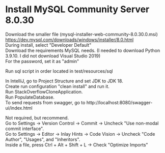 # Install MySQL Community Server 8.0.30

Download the smaller file (mysql-installer-web-community-8.0.30.0.msi)  
https://dev.mysql.com/downloads/windows/installer/8.0.html  
During install, select "Developer Default"  
Download the requirements MySQL needs. (I needed to download Python 3.9.10. I did not download Visual Studio 2019)  
For the password, set it as "admin"

Run sql script in order located in test/resources/sql

In IntelliJ, go to Project Structure and set JDK to JDK 18.  
Create run configuration "clean install" and run it.  
Run StackOverflowCloneApplication.  
Run PopulateDatabase.  
To send requests from swagger, go to http://localhost:8080/swagger-ui/index.html

Not required, but recommend.  
Go to Settings -> Version Control -> Commit -> Uncheck "Use non-modal commit interface".  
Go to Settings -> Editor -> Inlay Hints -> Code Vision -> Uncheck "Code Author", "Usages", and "Inheritors".  
Inside a file, press Ctrl + Alt + Shift + L -> Check "Optimize Imports"